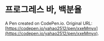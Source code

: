 # 프로그레스 바, 백분율

A Pen created on CodePen.io. Original URL: [https://codepen.io/yahao2512/pen/xxeMmyx](https://codepen.io/yahao2512/pen/xxeMmyx).

